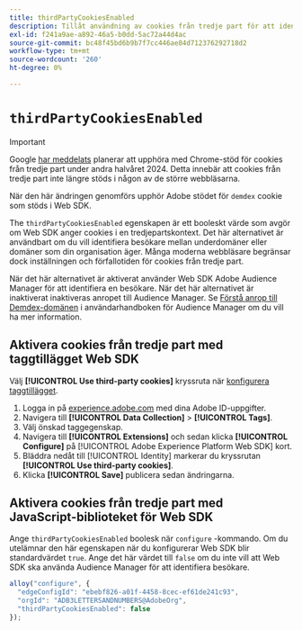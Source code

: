 ```yaml
---
title: thirdPartyCookiesEnabled
description: Tillåt användning av cookies från tredje part för att identifiera besökare.
exl-id: f241a9ae-a892-46a5-b0dd-5ac72a44d4ac
source-git-commit: bc48f45bd6b9b7f7cc446ae84d712376292718d2
workflow-type: tm+mt
source-wordcount: '260'
ht-degree: 0%

---
```



# `thirdPartyCookiesEnabled`

>[!IMPORTANT]
>
>Google [har meddelats](https://developers.google.com/privacy-sandbox/3pcd/prepare/prepare-for-phaseout) planerar att upphöra med Chrome-stöd för cookies från tredje part under andra halvåret 2024. Detta innebär att cookies från tredje part inte längre stöds i någon av de större webbläsarna.
>
>När den här ändringen genomförs upphör Adobe stödet för `demdex` cookie som stöds i Web SDK.


The `thirdPartyCookiesEnabled` egenskapen är ett booleskt värde som avgör om Web SDK anger cookies i en tredjepartskontext. Det här alternativet är användbart om du vill identifiera besökare mellan underdomäner eller domäner som din organisation äger. Många moderna webbläsare begränsar dock inställningen och förfallotiden för cookies från tredje part.

När det här alternativet är aktiverat använder Web SDK Adobe Audience Manager för att identifiera en besökare. När det här alternativet är inaktiverat inaktiveras anropet till Audience Manager. Se [Förstå anrop till Demdex-domänen](https://experienceleague.adobe.com/docs/audience-manager/user-guide/reference/demdex-calls.html) i användarhandboken för Audience Manager om du vill ha mer information.

## Aktivera cookies från tredje part med taggtillägget Web SDK

Välj **[!UICONTROL Use third-party cookies]** kryssruta när [konfigurera taggtillägget](/help/tags/extensions/client/web-sdk/web-sdk-extension-configuration.md).

1. Logga in på [experience.adobe.com](https://experience.adobe.com) med dina Adobe ID-uppgifter.
1. Navigera till **[!UICONTROL Data Collection]** > **[!UICONTROL Tags]**.
1. Välj önskad taggegenskap.
1. Navigera till **[!UICONTROL Extensions]** och sedan klicka **[!UICONTROL Configure]** på [!UICONTROL Adobe Experience Platform Web SDK] kort.
1. Bläddra nedåt till [!UICONTROL Identity] markerar du kryssrutan **[!UICONTROL Use third-party cookies]**.
1. Klicka **[!UICONTROL Save]** publicera sedan ändringarna.

## Aktivera cookies från tredje part med JavaScript-biblioteket för Web SDK

Ange `thirdPartyCookiesEnabled` boolesk när `configure` -kommando. Om du utelämnar den här egenskapen när du konfigurerar Web SDK blir standardvärdet `true`. Ange det här värdet till `false` om du inte vill att Web SDK ska använda Audience Manager för att identifiera besökare.

```js
alloy("configure", {
  "edgeConfigId": "ebebf826-a01f-4458-8cec-ef61de241c93",
  "orgId": "ADB3LETTERSANDNUMBERS@AdobeOrg",
  "thirdPartyCookiesEnabled": false
});
```
